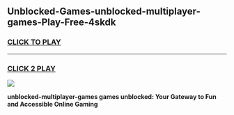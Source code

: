 
## Unblocked-Games-unblocked-multiplayer-games-Play-Free-4skdk
<h3>
<a href="https://premium76.site?title=unblocked-multiplayer-games&ref=22A">CLICK TO PLAY</a></h3>
<hr>

<h3>
<a href="https://premium76.site?title=unblocked-multiplayer-games&ref=22A">CLICK 2 PLAY</a>
  
</h3>

<a href="https://premium76.site?title=unblocked-multiplayer-games&ref=22A"><img src="https://clearcache.store/games.png"></a>


**unblocked-multiplayer-games games unblocked: Your Gateway to Fun and Accessible Online Gaming**
